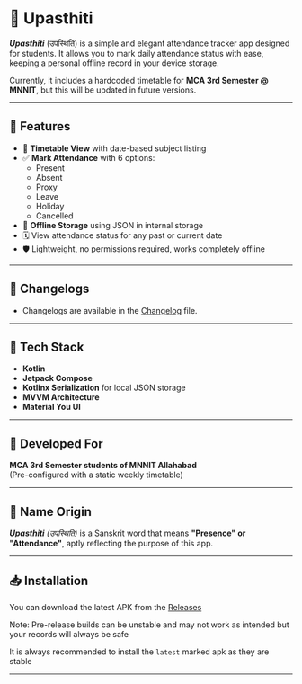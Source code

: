 # 📘 Upasthiti

_**Upasthiti**_ (उपस्थिति) is a simple and elegant attendance tracker app designed for students. It allows you to mark daily attendance status with ease, keeping a personal offline record in your device storage.

Currently, it includes a hardcoded timetable for **MCA 3rd Semester @ MNNIT**, but this will be updated in future versions.

---

## 📌 Features

- 📅 **Timetable View** with date-based subject listing
- ✅ **Mark Attendance** with 6 options:
  - Present
  - Absent
  - Proxy
  - Leave
  - Holiday
  - Cancelled
- 💾 **Offline Storage** using JSON in internal storage
- 🗓️ View attendance status for any past or current date
- 🛡️ Lightweight, no permissions required, works completely offline

---

## 📜 Changelogs
- Changelogs are available in the [Changelog](Changelog.md) file.

---

## 🔧 Tech Stack

- **Kotlin**
- **Jetpack Compose**
- **Kotlinx Serialization** for local JSON storage
- **MVVM Architecture**
- **Material You UI**
---

## 🏫 Developed For

**MCA 3rd Semester students of MNNIT Allahabad**  
(Pre-configured with a static weekly timetable)

---

## 🧠 Name Origin

_**Upasthiti** (उपस्थिति)_ is a Sanskrit word that means **"Presence" or "Attendance"**, aptly reflecting the purpose of this app.

---

## 📥 Installation

You can download the latest APK from the [Releases](https://github.com/kanha321/Upastithi/releases)

Note: Pre-release builds can be unstable and may not work as intended but your records will always be safe

It is always recommended to install the `latest` marked apk as they are stable

---
